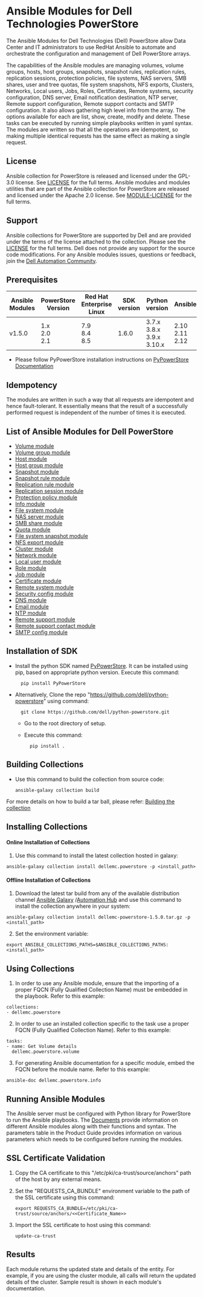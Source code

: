 # Ansible Modules for Dell Technologies PowerStore
The Ansible Modules for Dell Technologies (Dell) PowerStore allow Data Center and IT administrators to use RedHat Ansible to automate and orchestrate the configuration and management of Dell PowerStore arrays.

The capabilities of the Ansible modules are managing volumes, volume groups, hosts, host groups, snapshots, snapshot rules, replication rules, replication sessions, protection policies, file systems, NAS servers, SMB shares, user and tree quotas, file system snapshots, NFS exports, Clusters, Networks, Local users, Jobs, Roles, Certificates, Remote systems, security configuration, DNS server, Email notification destination, NTP server, Remote support configuration, Remote support contacts and SMTP configuration. It also allows gathering high level info from the array. The options available for each are list, show, create, modify and delete. These tasks can be executed by running simple playbooks written in yaml syntax. The modules are written so that all the operations are idempotent, so making multiple identical requests has the same effect as making a single request.
## License
Ansible collection for PowerStore is released and licensed under the GPL-3.0 license. See [LICENSE](https://github.com/dell/ansible-powerstore/blob/1.5.0/LICENSE) for the full terms. Ansible modules and modules utilities that are part of the Ansible collection for PowerStore are released and licensed under the Apache 2.0 license. See [MODULE-LICENSE](https://github.com/dell/ansible-powerstore/blob/1.5.0/MODULE-LICENSE) for the full terms.

## Support
Ansible collections for PowerStore are supported by Dell and are provided under the terms of the license attached to the collection. Please see the [LICENSE](#license) for the full terms.
Dell does not provide any support for the source code modifications.
For any Ansible modules issues, questions or feedback, join the [Dell Automation Community](https://www.dell.com/community/Automation/bd-p/Automation).

## Prerequisites
   | **Ansible Modules** | **PowerStore Version** | **Red Hat Enterprise Linux**| **SDK version**| **Python version** | **Ansible** |
|---------------------|-----------------------|------------------------------|--------------------|--------------------|-------------|
| v1.5.0 | 1.x <br> 2.0 <br> 2.1 |7.9 <br> 8.4 <br> 8.5| 1.6.0 | 3.7.x <br> 3.8.x <br> 3.9.x <br> 3.10.x | 2.10 <br> 2.11 <br> 2.12 | 
  * Please follow PyPowerStore installation instructions on [PyPowerStore Documentation](https://github.com/dell/python-powerstore)

## Idempotency
The modules are written in such a way that all requests are idempotent and hence fault-tolerant. It essentially means that the result of a successfully performed request is independent of the number of times it is executed.

## List of Ansible Modules for Dell PowerStore
* [Volume module](https://github.com/dell/ansible-powerstore/blob/1.5.0/docs/Product%20Guide.md#volume-module)
* [Volume group module](https://github.com/dell/ansible-powerstore/blob/1.5.0/docs/Product%20Guide.md#volume-group-module)
* [Host module](https://github.com/dell/ansible-powerstore/blob/1.5.0/docs/Product%20Guide.md#host-module)
* [Host group module](https://github.com/dell/ansible-powerstore/blob/1.5.0/docs/Product%20Guide.md#host-group-module)
* [Snapshot module](https://github.com/dell/ansible-powerstore/blob/1.5.0/docs/Product%20Guide.md#snapshot-module)
* [Snapshot rule module](https://github.com/dell/ansible-powerstore/blob/1.5.0/docs/Product%20Guide.md#snapshot-rule-module)
* [Replication rule module](https://github.com/dell/ansible-powerstore/blob/1.5.0/docs/Product%20Guide.md#replication-rule-module)
* [Replication session module](https://github.com/dell/ansible-powerstore/blob/1.5.0/docs/Product%20Guide.md#replication-session-module)
* [Protection policy module](https://github.com/dell/ansible-powerstore/blob/1.5.0/docs/Product%20Guide.md#protection-policy-module)
* [Info module](https://github.com/dell/ansible-powerstore/blob/1.5.0/docs/Product%20Guide.md#info-module)
* [File system module](https://github.com/dell/ansible-powerstore/blob/1.5.0/docs/Product%20Guide.md#file-system-module)
* [NAS server module](https://github.com/dell/ansible-powerstore/blob/1.5.0/docs/Product%20Guide.md#nas-server-module)
* [SMB share module](https://github.com/dell/ansible-powerstore/blob/1.5.0/docs/Product%20Guide.md#smb-share-module)
* [Quota module](https://github.com/dell/ansible-powerstore/blob/1.5.0/docs/Product%20Guide.md#quota-module)
* [File system snapshot module](https://github.com/dell/ansible-powerstore/blob/1.5.0/docs/Product%20Guide.md#filesystem-snapshot-module)
* [NFS export module](https://github.com/dell/ansible-powerstore/blob/1.5.0/docs/Product%20Guide.md#nfs-export-module)
* [Cluster module](https://github.com/dell/ansible-powerstore/blob/1.5.0/docs/Product%20Guide.md#cluster-module)
* [Network module](https://github.com/dell/ansible-powerstore/blob/1.5.0/docs/Product%20Guide.md#network-module)
* [Local user module](https://github.com/dell/ansible-powerstore/blob/1.5.0/docs/Product%20Guide.md#local-user-module)
* [Role module](https://github.com/dell/ansible-powerstore/blob/1.5.0/docs/Product%20Guide.md#role-module)
* [Job module](https://github.com/dell/ansible-powerstore/blob/1.5.0/docs/Product%20Guide.md#job-module)
* [Certificate module](https://github.com/dell/ansible-powerstore/blob/1.5.0/docs/Product%20Guide.md#certificate-module)
* [Remote system module](https://github.com/dell/ansible-powerstore/blob/1.5.0/docs/Product%20Guide.md#remote-system-module)
* [Security config module](https://github.com/dell/ansible-powerstore/blob/1.5.0/docs/Product%20Guide.md#security-config-module)
* [DNS module](https://github.com/dell/ansible-powerstore/blob/1.5.0/docs/Product%20Guide.md#dns-module)
* [Email module](https://github.com/dell/ansible-powerstore/blob/1.5.0/docs/Product%20Guide.md#email-module)
* [NTP module](https://github.com/dell/ansible-powerstore/blob/1.5.0/docs/Product%20Guide.md#ntp-module)
* [Remote support module](https://github.com/dell/ansible-powerstore/blob/1.5.0/docs/Product%20Guide.md#remote-support-module)
* [Remote support contact module](https://github.com/dell/ansible-powerstore/blob/1.5.0/docs/Product%20Guide.md#remote-support-contact-module)
* [SMTP config module](https://github.com/dell/ansible-powerstore/blob/1.5.0/docs/Product%20Guide.md#smtp-config-module)
## Installation of SDK
* Install the python SDK named [PyPowerStore](https://pypi.org/project/PyPowerStore/). It can be installed using pip, based on appropriate python version. Execute this command:

        pip install PyPowerStore
* Alternatively, Clone the repo "https://github.com/dell/python-powerstore"
   using command:
   
        git clone https://github.com/dell/python-powerstore.git
    * Go to the root directory of setup.
    * Execute this command:
      
            pip install .

## Building Collections
  * Use this command to build the collection from source code:

        ansible-galaxy collection build

  For more details on how to build a tar ball, please refer: [Building the collection](https://docs.ansible.com/ansible/latest/dev_guide/developing_collections_distributing.html#building-your-collection-tarball)

## Installing Collections
#### Online Installation of Collections 
  1. Use this command to install the latest collection hosted in galaxy:

	ansible-galaxy collection install dellemc.powerstore -p <install_path>

#### Offline Installation of Collections
  1. Download the latest tar build from any of the available distribution channel [Ansible Galaxy](https://galaxy.ansible.com/dellemc/powerstore) /[Automation Hub](https://console.redhat.com/ansible/automation-hub/repo/published/dellemc/powerstore) and use this command to install the collection anywhere in your system:

	ansible-galaxy collection install dellemc-powerstore-1.5.0.tar.gz -p <install_path>

  2. Set the environment variable:

	export ANSIBLE_COLLECTIONS_PATHS=$ANSIBLE_COLLECTIONS_PATHS:<install_path>

## Using Collections
  1. In order to use any Ansible module, ensure that the importing of a proper FQCN (Fully Qualified Collection Name) must be embedded in the playbook. Refer to this example:

	collections:
	- dellemc.powerstore

  2. In order to use an installed collection specific to the task use a proper FQCN (Fully Qualified Collection Name). Refer to this example:

	tasks:
    - name: Get Volume details
	  dellemc.powerstore.volume

  3. For generating Ansible documentation for a specific module, embed the FQCN  before the module name. Refer to this example:

	ansible-doc dellemc.powerstore.info

## Running Ansible Modules
The Ansible server must be configured with Python library for PowerStore to run the Ansible playbooks. The [Documents](https://github.com/dell/ansible-powerstore/tree/1.5.0/docs) provide information on different Ansible modules along with their functions and syntax. The parameters table in the Product Guide provides information on various parameters which needs to be configured before running the modules.

## SSL Certificate Validation
 1. Copy the CA certificate to this "/etc/pki/ca-trust/source/anchors" path of the host by any external means.
 2. Set the "REQUESTS_CA_BUNDLE" environment variable to the path of the SSL certificate using this command:
	
		export REQUESTS_CA_BUNDLE=/etc/pki/ca-trust/source/anchors/<<Certificate_Name>>
	
 3. Import the SSL certificate to host using this command:

		update-ca-trust

## Results
Each module returns the updated state and details of the entity. 
For example, if you are using the cluster module, all calls will return the updated details of the cluster.
Sample result is shown in each module's documentation.
